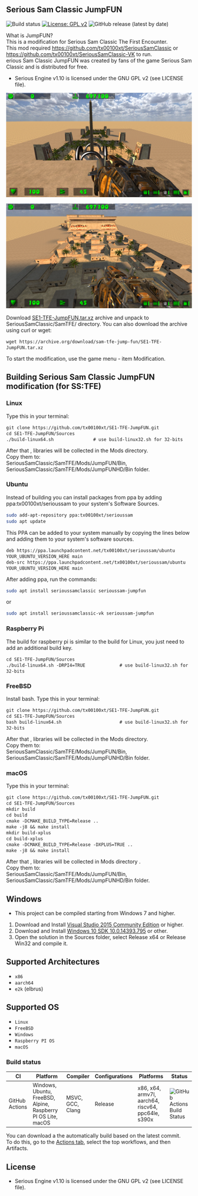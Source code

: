 ## Serious Sam Classic JumpFUN
![Build status](https://github.com/tx00100xt/SE1-TFE-JumpFUN/actions/workflows/cibuild.yml/badge.svg)
[![License: GPL v2](https://img.shields.io/badge/License-GPL_v2-blue.svg)](https://www.gnu.org/licenses/old-licenses/gpl-2.0.en.html)
![GitHub release (latest by date)](https://img.shields.io/github/v/release/tx00100xt/SE1-TFE-JumpFUN)

What is JumpFUN?  
This is a modification for Serious Sam Classic The First Encounter.  
This mod required https://github.com/tx00100xt/SeriousSamClassic or https://github.com/tx00100xt/SeriousSamClassic-VK to run.  
erious Sam Classic JumpFUN was created by fans of the game Serious Sam Classic and is distributed for free.    
* Serious Engine v1.10 is licensed under the GNU GPL v2 (see LICENSE file).


![JumpFUN](https://raw.githubusercontent.com/tx00100xt/SE1-TFE-JumpFUN/main/Images/jumpfun-1.png)

![JumpFUN](https://raw.githubusercontent.com/tx00100xt/SE1-TFE-JumpFUN/main/Images/jumpfun-2.png)


Download [SE1-TFE-JumpFUN.tar.xz] archive and unpack to  SeriousSamClassic/SamTFE/ directory.
You can also download the archive using curl or wget:
```
wget https://archive.org/download/sam-tfe-jump-fun/SE1-TFE-JumpFUN.tar.xz
```
To start the modification, use the game menu - item Modification.

Building Serious Sam Classic JumpFUN modification (for SS:TFE)
--------------------------------------------------------------

### Linux

Type this in your terminal:

```
git clone https://github.com/tx00100xt/SE1-TFE-JumpFUN.git
cd SE1-TFE-JumpFUN/Sources
./build-linux64.sh               # use build-linux32.sh for 32-bits
```
After that , libraries will be collected in the Mods directory.   
Copy them to:   
SeriousSamClassic/SamTFE/Mods/JumpFUN/Bin, SeriousSamClassic/SamTFE/Mods/JumpFUNHD/Bin folder.

### Ubuntu
Instead of building you can install packages from ppa by adding ppa:tx00100xt/serioussam to your system's Software Sources.
```bash
sudo add-apt-repository ppa:tx00100xt/serioussam
sudo apt update
```
This PPA can be added to your system manually by copying the lines below and adding them to your system's software sources.
```
deb https://ppa.launchpadcontent.net/tx00100xt/serioussam/ubuntu YOUR_UBUNTU_VERSION_HERE main 
deb-src https://ppa.launchpadcontent.net/tx00100xt/serioussam/ubuntu YOUR_UBUNTU_VERSION_HERE main 
```
After adding ppa, run the commands:
```bash
sudo apt install serioussamclassic serioussam-jumpfun
```
or
```bash
sudo apt install serioussamclassic-vk serioussam-jumpfun
```

### Raspberry Pi

The build for raspberry pi is similar to the build for Linux, you just need to add an additional build key.

```
cd SE1-TFE-JumpFUN/Sources
./build-linux64.sh -DRPI4=TRUE             # use build-linux32.sh for 32-bits
```
### FreeBSD

Install bash. 
Type this in your terminal:

```
git clone https://github.com/tx00100xt/SE1-TFE-JumpFUN.git
cd SE1-TFE-JumpFUN/Sources
bash build-linux64.sh                      # use build-linux32.sh for 32-bits
```
After that , libraries will be collected in the Mods directory.  
Copy them to:   
SeriousSamClassic/SamTFE/Mods/JumpFUN/Bin, SeriousSamClassic/SamTFE/Mods/JumpFUNHD/Bin folder.

### macOS

Type this in your terminal:

```
git clone https://github.com/tx00100xt/SE1-TFE-JumpFUN.git
cd SE1-TFE-JumpFUN/Sources
mkdir build
cd build
cmake -DCMAKE_BUILD_TYPE=Release ..
make -j8 && make install
mkdir build-xplus
cd build-xplus 
cmake -DCMAKE_BUILD_TYPE=Release -DXPLUS=TRUE ..
make -j8 && make install
```
After that , libraries will be collected in Mods directory .  
Copy them to:   
SeriousSamClassic/SamTFE/Mods/JumpFUN/Bin, SeriousSamClassic/SamTFE/Mods/JumpFUNHD/Bin folder.

Windows
-------
* This project can be compiled starting from Windows 7 and higher.

1. Download and Install [Visual Studio 2015 Community Edition] or higher.
2. Download and Install [Windows 10 SDK 10.0.14393.795] or other.
3. Open the solution in the Sources folder, select Release x64 or Release Win32 and compile it.

Supported Architectures
----------------------
* `x86`
* `aarch64`
* `e2k` (elbrus)

Supported OS
-----------
* `Linux`
* `FreeBSD`
* `Windows`
* `Raspberry PI OS`
* `macOS`

### Build status
|CI|Platform|Compiler|Configurations|Platforms|Status|
|---|---|---|---|---|---|
|GitHub Actions|Windows, Ubuntu, FreeBSD, Alpine, Raspberry PI OS Lite, macOS|MSVC, GCC, Clang|Release|x86, x64, armv7l, aarch64, riscv64, ppc64le, s390x|![GitHub Actions Build Status](https://github.com/tx00100xt/SE1-TFE-JumpFUN/actions/workflows/cibuild.yml/badge.svg)

You can download a the automatically build based on the latest commit.  
To do this, go to the [Actions tab], select the top workflows, and then Artifacts.

License
-------

* Serious Engine v1.10 is licensed under the GNU GPL v2 (see LICENSE file).


[SE1-TFE-JumpFUN.tar.xz]: https://drive.google.com/file/d/1D9AmLPHm68T_zLQRQfe7Kyj5sJy-u3Pj/view?usp=sharing "Serious Sam Classic JumpFUN Mod"
[Visual Studio 2015 Community Edition]: https://go.microsoft.com/fwlink/?LinkId=615448&clcid=0x409 "Visual Studio 2015 Community Edition"
[Windows 10 SDK 10.0.14393.795]: https://go.microsoft.com/fwlink/p/?LinkId=838916 "Windows 10 SDK 10.0.14393.795"
[Actions tab]: https://github.com/tx00100xt/SE1-TFE-JumpFUN/actions "Download Artifacts"

